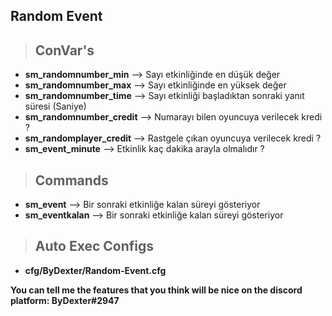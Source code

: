 ## Random Event
> ConVar's
> -

- **sm_randomnumber_min** --> Sayı etkinliğinde en düşük değer
- **sm_randomnumber_max** --> Sayı etkinliğinde en yüksek değer
- **sm_randomnumber_time** --> Sayı etkinliği başladıktan sonraki yanıt süresi (Saniye)
- **sm_randomnumber_credit** --> Numarayı bilen oyuncuya verilecek kredi ?
- **sm_randomplayer_credit** --> Rastgele çıkan oyuncuya verilecek kredi ?
- **sm_event_minute** --> Etkinlik kaç dakika arayla olmalıdır ?

> Commands
> -
- **sm_event** --> Bir sonraki etkinliğe kalan süreyi gösteriyor
- **sm_eventkalan** --> Bir sonraki etkinliğe kalan süreyi gösteriyor

> Auto Exec Configs
> -
- **cfg/ByDexter/Random-Event.cfg**


**You can tell me the features that you think will be nice on the discord platform: ByDexter#2947**
